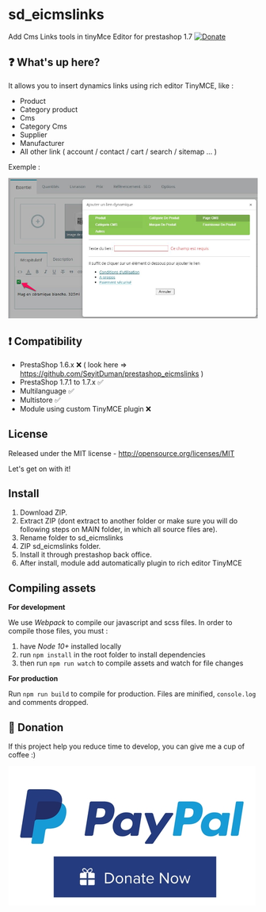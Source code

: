 # sd_eicmslinks
Add Cms Links tools in tinyMce Editor for prestashop 1.7 [![Donate](https://img.shields.io/badge/Donate-PayPal-green.svg)](https://www.paypal.com/cgi-bin/webscr?cmd=_s-xclick&hosted_button_id=7DYHRZRNJBXQ2)

## :question: What's up here?

It allows you to insert dynamics links using rich editor TinyMCE, like :
 - Product
 - Category product
 - Cms
 - Category Cms
 - Supplier
 - Manufacturer
 - All other link ( account / contact / cart / search / sitemap ... )

Exemple :

<img src="https://raw.githubusercontent.com/SeyitDuman/sd_eicmslinks/master/views/img/screenshot_1.jpg" alt="Ei cms links configuration">



## :exclamation: Compatibility
 - PrestaShop 1.6.x :x: ( look here => https://github.com/SeyitDuman/prestashop_eicmslinks )
 - PrestaShop 1.7.1 to 1.7.x :white_check_mark:
 - Multilanguage :white_check_mark:
 - Multistore :white_check_mark:
 - Module using custom TinyMCE plugin :x:


## License
Released under the MIT license - http://opensource.org/licenses/MIT

Let's get on with it!

## Install

1. Download ZIP.
2. Extract ZIP (dont extract to another folder or make sure you will do following steps on MAIN folder, in which all source files are).
3. Rename folder to sd_eicmslinks
4. ZIP sd_eicmslinks folder.
5. Install it through prestashop back office.
6. After install, module add automatically plugin to rich editor TinyMCE

## Compiling assets
**For development**

We use _Webpack_ to compile our javascript and scss files.
In order to compile those files, you must :
1. have _Node 10+_ installed locally
2. run `npm install` in the root folder to install dependencies
3. then run `npm run watch` to compile assets and watch for file changes

**For production**

Run `npm run build` to compile for production.
Files are minified, `console.log` and comments dropped.

## :eyes: Donation
If this project help you reduce time to develop, you can give me a cup of coffee :)


[![paypal](https://raw.githubusercontent.com/SeyitDuman/sd_eicmslinks/master/views/img/paypal_donate.jpg)](https://www.paypal.com/donate/?cmd=_s-xclick&hosted_button_id=7DYHRZRNJBXQ2)


